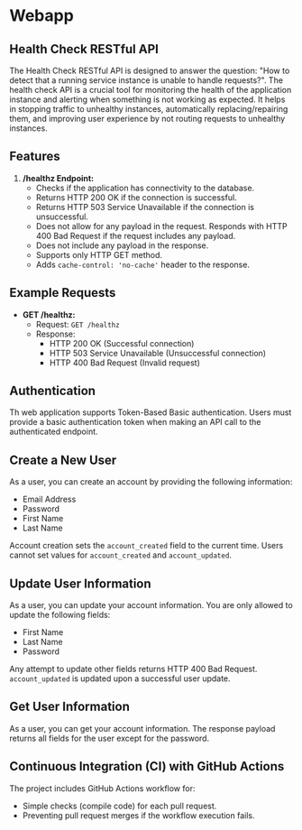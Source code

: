 # Webapp

## Health Check RESTful API

The Health Check RESTful API is designed to answer the question: "How to detect that a running service instance is unable to handle requests?". The health check API is a crucial tool for monitoring the health of the application instance and alerting when something is not working as expected. It helps in stopping traffic to unhealthy instances, automatically replacing/repairing them, and improving user experience by not routing requests to unhealthy instances.

## Features

1. **/healthz Endpoint:**
    - Checks if the application has connectivity to the database.
    - Returns HTTP 200 OK if the connection is successful.
    - Returns HTTP 503 Service Unavailable if the connection is unsuccessful.
    - Does not allow for any payload in the request. Responds with HTTP 400 Bad Request if the request includes any payload.
    - Does not include any payload in the response.
    - Supports only HTTP GET method.
    - Adds `cache-control: 'no-cache'` header to the response.

## Example Requests

- **GET /healthz:**
    - Request: `GET /healthz`
    - Response:
        - HTTP 200 OK (Successful connection)
        - HTTP 503 Service Unavailable (Unsuccessful connection)
        - HTTP 400 Bad Request (Invalid request)

## Authentication

Th web application supports Token-Based Basic authentication. Users must provide a basic authentication token when making an API call to the authenticated endpoint.

## Create a New User

As a user, you can create an account by providing the following information:
- Email Address
- Password
- First Name
- Last Name

Account creation sets the `account_created` field to the current time. Users cannot set values for `account_created` and `account_updated`.

## Update User Information

As a user, you can update your account information. You are only allowed to update the following fields:
- First Name
- Last Name
- Password

Any attempt to update other fields returns HTTP 400 Bad Request. `account_updated` is updated upon a successful user update.

## Get User Information

As a user, you can get your account information. The response payload returns all fields for the user except for the password.

## Continuous Integration (CI) with GitHub Actions

The project includes GitHub Actions workflow for:
- Simple checks (compile code) for each pull request.
- Preventing pull request merges if the workflow execution fails.